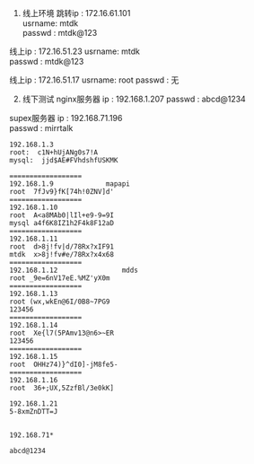 1. 线上环境	
跳转ip : 172.16.61.101	
usrname: mtdk	
passwd : mtdk@123	

线上ip : 172.16.51.23	
usrname: mtdk	
passwd : mtdk@123

线上ip : 172.16.51.17
usrname: root
passwd : 无

2. 线下测试	
nginx服务器 ip	: 192.168.1.207	
passwd		: abcd@1234	

supex服务器 ip	: 192.168.71.196	
passwd		: mirrtalk

```
192.168.1.3
root:  c1N+hUjANg0s7!A    
mysql:  jjd$AE#FVhdshfUSKMK

==================	
192.168.1.9				mapapi
root  7fJv9}fK[74h!0ZNV]d'
==================
192.168.1.10
root  A<a8MAb0|lIl+e9-9=9I
mysql a4f6K8IZ1h2F4k8F12aD
==================
192.168.1.11				
root  d>8j!fv|d/78Rx?xIF91
mtdk  x>8j!fv#e/78Rx?x4x68
==================
192.168.1.12				mdds
root _9e=6nV17eE.%MZ'yX0m
==================
192.168.1.13
root (wx,wkEn@6I/0B8~7PG9
123456
==================
192.168.1.14
root  Xe{l7(5PAmv13@n6>~ER
123456
==================
192.168.1.15
root  OHHz74)}^dI0]-jM8fe5-
==================
192.168.1.16
root  36+;UX,5ZzfBl/3e0kK]
			
192.168.1.21
5-8xmZnDTT=J
			
			
192.168.71*
			
abcd@1234
```
